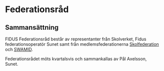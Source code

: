 # Federationsråd

## Sammansättning
FIDUS Federationsråd består av representanter från Skolverket, Fidus federationsoperatör Sunet samt från medlemsfederationerna [Skolfederation](https://www.skolfederation.se/) och [SWAMID](https://www.swamid.se).

Federationsrådet möts kvartalsvis och sammankallas av Pål Axelsson, Sunet.
